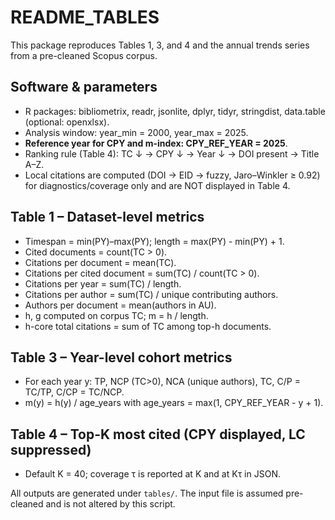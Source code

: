 # README_TABLES
This package reproduces Tables 1, 3, and 4 and the annual trends series from a pre-cleaned Scopus corpus.

## Software & parameters
- R packages: bibliometrix, readr, jsonlite, dplyr, tidyr, stringdist, data.table (optional: openxlsx).
- Analysis window: year_min = 2000, year_max = 2025.
- **Reference year for CPY and m-index: CPY_REF_YEAR = 2025**.
- Ranking rule (Table 4): TC ↓ → CPY ↓ → Year ↓ → DOI present → Title A–Z.
- Local citations are computed (DOI → EID → fuzzy, Jaro–Winkler ≥ 0.92) for diagnostics/coverage only and are NOT displayed in Table 4.

## Table 1 – Dataset-level metrics
- Timespan = min(PY)–max(PY); length = max(PY) - min(PY) + 1.
- Cited documents = count(TC > 0).
- Citations per document = mean(TC).
- Citations per cited document = sum(TC) / count(TC > 0).
- Citations per year = sum(TC) / length.
- Citations per author = sum(TC) / unique contributing authors.
- Authors per document = mean(authors in AU).
- h, g computed on corpus TC; m = h / length.
- h-core total citations = sum of TC among top-h documents.

## Table 3 – Year-level cohort metrics
- For each year y: TP, NCP (TC>0), NCA (unique authors), TC, C/P = TC/TP, C/CP = TC/NCP.
- m(y) = h(y) / age_years with age_years = max(1, CPY_REF_YEAR - y + 1).

## Table 4 – Top-K most cited (CPY displayed, LC suppressed)
- Default K = 40; coverage τ is reported at K and at Kτ in JSON.

All outputs are generated under `tables/`. The input file is assumed pre-cleaned and is not altered by this script.
